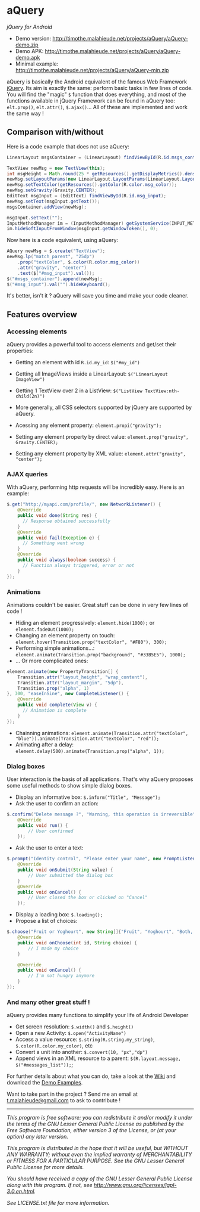 # aQuery
*jQuery for Android*

* Demo version: http://timothe.malahieude.net/projects/aQuery/aQuery-demo.zip
* Demo APK: http://timothe.malahieude.net/projects/aQuery/aQuery-demo.apk
* Minimal example: http://timothe.malahieude.net/projects/aQuery/aQuery-min.zip

aQuery is basically the Android equivalent of the famous Web Framework [jQuery](https://jquery.com/).
Its aim is exactly the same: perform basic tasks in few lines of code. You will find the "magic" `$` function that does everything, and most of the functions available in jQuery Framework can be found in aQuery too: `elt.prop()`, `elt.attr()`, `$.ajax()`... All of these are implemented and work the same way !

## Comparison with/without
Here is a code example that does not use aQuery:
```java
LinearLayout msgsContainer = (LinearLayout) findViewById(R.id.msgs_container);

TextView newMsg = new TextView(this);
int msgHeight = Math.round(25 * getResources().getDisplayMetrics().density);
newMsg.setLayoutParams(new LinearLayout.LayoutParams(LinearLayout.LayoutParams.MATCH_PARENT, msgHeight));
newMsg.setTextColor(getResources().getColor(R.color.msg_color));
newMsg.setGravity(Gravity.CENTER);
EditText msgInput = (EditText) findViewById(R.id.msg_input);
newMsg.setText(msgInput.getText());
msgsContainer.addView(newMsg);

msgInput.setText("");
InputMethodManager im = (InputMethodManager) getSystemService(INPUT_METHOD_SERVICE);
im.hideSoftInputFromWindow(msgInput.getWindowToken(), 0);
```
Now here is a code equivalent, using aQuery:
```java
AQuery newMsg = $.create("TextView");
newMsg.lp("match_parent", "25dp")
	.prop("textColor", $.color(R.color.msg_color))
	.attr("gravity", "center")
	.text($("#msg_input").val());
$("#msgs_container").append(newMsg);
$("#msg_input").val("").hideKeyboard();
```
It's better, isn't it ? aQuery will save you time and make your code cleaner.

## Features overview
### Accessing elements
aQuery provides a powerful tool to access elements and get/set their properties:
* Getting an element with id `R.id.my_id`: `$("#my_id")`
* Getting all ImageViews inside a LinearLayout: `$("LinearLayout ImageView")`
* Getting 1 TextView over 2 in a ListView: `$("ListView TextView:nth-child(2n)")`
* More generally, all CSS selectors supported by jQuery are supported by aQuery.

* Acessing any element property: `element.propi("gravity");`
* Setting any element property by direct value: `element.prop("gravity", Gravity.CENTER);`
* Setting any element property by XML value: `element.attr("gravity", "center");`

### AJAX queries
With aQuery, performing http requests will be incredibly easy. Here is an example:
```java
$.get("http://myapi.com/profile/", new NetworkListener() {
	@Override
	public void done(String res) {
      // Response obtained successfully
	}
	@Override
	public void fail(Exception e) {
      // Something went wrong
	}
	@Override
	public void always(boolean success) {
      // Function always triggered, error or not
	}
});
```

### Animations
Animations couldn't be easier. Great stuff can be done in very few lines of code !
* Hiding an element progressively: `element.hide(1000);` or `element.fadeOut(1000);`
* Changing an element property on touch: `element.hover(Transition.prop("textColor", "#F80"), 300);`
* Performing simple animations...: `element.animate(Transition.prop("background", "#33B5E5"), 1000);`
* ... Or more complicated ones:
```java
element.animate(new PropertyTransition[] {
    Transition.attr("layout_height", "wrap_content"),
    Transition.attr("layout_margin", "5dp"),
    Transition.prop("alpha", 1)
}, 300, "easeInSine", new CompleteListener() {
	@Override
	public void complete(View v) {
      // Animation is complete
	}
});
```
* Chainning animations: `element.animate(Transition.attr("textColor", "blue")).animate(Transition.attr("textColor", "red"));`
* Animating after a delay: `element.delay(500).animate(Transition.prop("alpha", 1));`

### Dialog boxes
User interaction is the basis of all applications. That's why aQuery proposes some useful methods to show simple dialog boxes.
* Display an informative box: `$.inform("Title", "Message");`
* Ask the user to confirm an action:
```java
$.confirm("Delete message ?", "Warning, this operation is irreversible", new Runnable() {
    @Override
    public void run() {
        // User confirmed
    });
```
* Ask the user to enter a text:
```java
$.prompt("Identity control", "Please enter your name", new PromptListener() {
    @Override
    public void onSubmit(String value) {
        // User submitted the dialog box
    }
    @Override
    public void onCancel() {
        // User closed the box or clicked on "Cancel"
    });
```
* Display a loading box: `$.loading();`
* Propose a list of choices:
```java
$.choose("Fruit or Yoghourt", new String[]{"Fruit", "Yoghourt", "Both, please"}, new $Utils.ChoiceListener() {
	@Override
	public void onChoose(int id, String choice) {
        // I made my choice
	}

	@Override
	public void onCancel() {
        // I'm not hungry anymore
	}
});
```

### And many other great stuff !
aQuery provides many functions to simplify your life of Android Developer
* Get screen resolution: `$.width()` and `$.height()`
* Open a new Activity: `$.open("ActivityName")`
* Access a value resource: `$.string(R.string.my_string)`, `$.color(R.color.my_color)`, etc
* Convert a unit into another: `$.convert(10, "px","dp")`
* Append views in an XML resource to a parent: `$(R.layout.message, $("#messages_list"));`;

For further details about what you can do, take a look at the [Wiki](https://github.com/tmalahie/aQuery/wiki) and download the [Demo Examples](http://timothe.malahieude.net/projects/aQuery/aQuery-demo.zip).

Want to take part in the project ? Send me an email at t.malahieude@gmail.com to ask to contribute !

---

*This program is free software: you can redistribute it and/or modify it under the terms of the GNU Lesser General Public License as published by the Free Software Foundation, either version 3 of the License, or (at your option) any later version.*

*This program is distributed in the hope that it will be useful, but WITHOUT ANY WARRANTY; without even the implied warranty of MERCHANTABILITY or FITNESS FOR A PARTICULAR PURPOSE.  See the GNU Lesser General Public License for more details.*

*You should have received a copy of the GNU Lesser General Public License along with this program. If not, see http://www.gnu.org/licenses/lgpl-3.0.en.html.*

*See LICENSE.txt file for more information.*